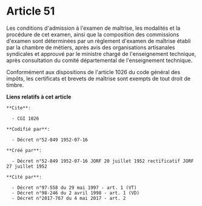 # Article 51

Les conditions d'admission à l'examen de maîtrise, les modalités et la procédure de cet examen, ainsi que la composition des
commissions d'examen sont déterminées par un règlement d'examen de maîtrise établi par la chambre de métiers, après avis des
organisations artisanales syndicales et approuvé par le ministre chargé de l'enseignement technique, après consultation du
comité départemental de l'enseignement technique.

Conformément aux dispositions de l'article 1026 du code général des impôts, les certificats et brevets de maîtrise sont
exempts de tout droit de timbre.

**Liens relatifs à cet article**

	**Cite**:

	  - CGI 1026

	**Codifié par**:

	  - Décret n°52-849 1952-07-16

	**Créé par**:

	  - Décret n°52-849 1952-07-16 JORF 20 juillet 1952 rectificatif JORF 27 juillet 1952

	**Cité par**:

	  - Décret n°97-558 du 29 mai 1997 - art. 1 (VT)
	  - Décret n°98-246 du 2 avril 1998 - art. 1 (VD)
	  - Décret n°2017-767 du 4 mai 2017 - art. 2
